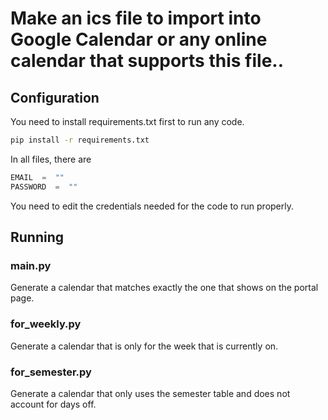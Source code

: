 # Make an ics file to import into Google Calendar or any online calendar that supports this file..

## Configuration
You need to install requirements.txt first to run any code.
```bash
pip install -r requirements.txt
```
In all files, there are
```py
EMAIL  =  ""
PASSWORD  =  ""
```
You need to edit the credentials needed for the code to run properly.

## Running
### main.py
Generate a calendar that matches exactly the one that shows on the portal page.
### for_weekly.py
Generate a calendar that is only for the week that is currently on.
### for_semester.py
Generate a calendar that only uses the semester table and does not account for days off.